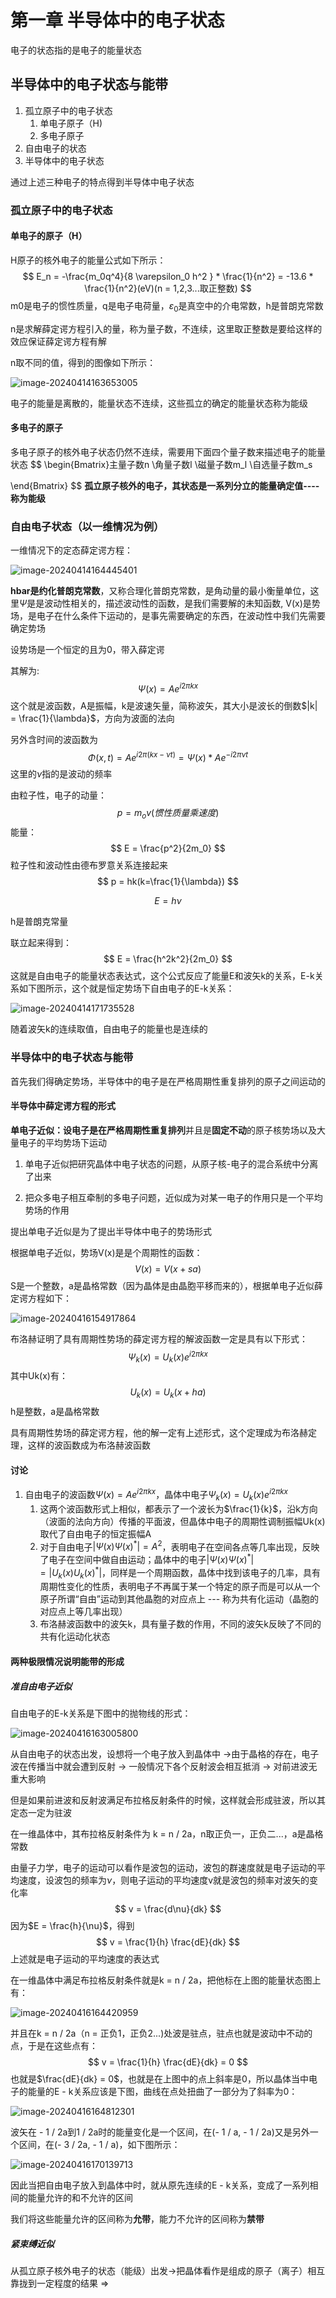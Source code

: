 # 第一章 半导体中的电子状态

电子的状态指的是电子的能量状态

## 半导体中的电子状态与能带

1. 孤立原子中的电子状态
   1. 单电子原子（H)
   2. 多电子原子
2. 自由电子的状态
3. 半导体中的电子状态

通过上述三种电子的特点得到半导体中电子状态

### 孤立原子中的电子状态

#### 单电子的原子（H）

H原子的核外电子的能量公式如下所示：
$$
E_n = -\frac{m_0q^4}{8 \varepsilon_0 h^2 } * \frac{1}{n^2} = -13.6 * \frac{1}{n^2}(eV)(n = 1,2,3...取正整数)
$$
m0是电子的惯性质量，q是电子电荷量，$\varepsilon_0$是真空中的介电常数，h是普朗克常数

n是求解薛定谔方程引入的量，称为量子数，不连续，这里取正整数是要给这样的效应保证薛定谔方程有解

n取不同的值，得到的图像如下所示：

![image-20240414163653005](https://typora-1310242472.cos.ap-nanjing.myqcloud.com/typora_img/image-20240414163653005.png)

电子的能量是离散的，能量状态不连续，这些孤立的确定的能量状态称为能级

#### 多电子的原子

多电子原子的核外电子状态仍然不连续，需要用下面四个量子数来描述电子的能量状态
$$
\begin{Bmatrix}主量子数n
 \\角量子数l
 \\磁量子数m_l
 \\自选量子数m_s

\end{Bmatrix}
$$
**孤立原子核外的电子，其状态是一系列分立的能量确定值----称为能级**

### 自由电子状态（以一维情况为例）

一维情况下的定态薛定谔方程：

![image-20240414164445401](https://typora-1310242472.cos.ap-nanjing.myqcloud.com/typora_img/image-20240414164445401.png)



**hbar是约化普朗克常数**，又称合理化普朗克常数，是角动量的最小衡量单位，这里$\Psi$是是波动性相关的，描述波动性的函数，是我们需要解的未知函数, V(x)是势场，是电子在什么条件下运动的，是事先需要确定的东西，在波动性中我们先需要确定势场

设势场是一个恒定的且为0，带入薛定谔

其解为:
$$
\Psi(x) = Ae^{i2\pi kx}
$$
这个就是波函数，A是振幅，k是波速矢量，简称波矢，其大小是波长的倒数$|k| = \frac{1}{\lambda}$，方向为波面的法向

另外含时间的波函数为
$$
\Phi(x, t) = Ae^{i2\pi(kx - \nu t)} = \Psi(x) *Ae^{-i2\pi \nu t}
$$
这里的$\nu$指的是波动的频率

由粒子性，电子的动量：
$$
p = m_ov(惯性质量乘速度)
$$
能量：
$$
E = \frac{p^2}{2m_0}
$$
粒子性和波动性由德布罗意关系连接起来
$$
p = hk(k=\frac{1}{\lambda})
$$

$$
E = h\nu
$$

h是普朗克常量

联立起来得到：
$$
E  = \frac{h^2k^2}{2m_0}
$$
这就是自由电子的能量状态表达式，这个公式反应了能量E和波矢k的关系，E-k关系如下图所示，这个就是恒定势场下自由电子的E-k关系：

![image-20240414171735528](https://typora-1310242472.cos.ap-nanjing.myqcloud.com/typora_img/image-20240414171735528.png)

随着波矢k的连续取值，自由电子的能量也是连续的

### 半导体中的电子状态与能带

首先我们得确定势场，半导体中的电子是在严格周期性重复排列的原子之间运动的

#### 半导体中薛定谔方程的形式

**单电子近似：**设电子是在**严格周期性重复排列**并且是**固定不动**的原子核势场以及大量电子的平均势场下运动

1. 单电子近似把研究晶体中电子状态的问题，从原子核-电子的混合系统中分离了出来

2. 把众多电子相互牵制的多电子问题，近似成为对某一电子的作用只是一个平均势场的作用

提出单电子近似是为了提出半导体中电子的势场形式

根据单电子近似，势场V(x)是是个周期性的函数：
$$
V(x) = V(x + sa)
$$
S是一个整数，a是晶格常数（因为晶体是由晶胞平移而来的），根据单电子近似薛定谔方程如下：

![image-20240416154917864](https://typora-1310242472.cos.ap-nanjing.myqcloud.com/typora_img/image-20240416154917864.png)

布洛赫证明了具有周期性势场的薛定谔方程的解波函数一定是具有以下形式：
$$
\Psi_k(x) = U_k(x)e^{i2\pi kx}
$$
其中Uk(x)有：
$$
U_k(x) = U_k(x + ha)
$$
h是整数，a是晶格常数

具有周期性势场的薛定谔方程，他的解一定有上述形式，这个定理成为布洛赫定理，这样的波函数成为布洛赫波函数

#### 讨论

1. 自由电子的波函数$\Psi(x) = Ae^{i2\pi kx}$，晶体中电子$\Psi_k(x) = U_k(x)e^{i2\pi kx}$​
   1. 这两个波函数形式上相似，都表示了一个波长为$\frac{1}{k}$，沿k方向（波面的法向方向）传播的平面波，但晶体中电子的周期性调制振幅Uk(x)取代了自由电子的恒定振幅A
   2. 对于自由电子$|\Psi(x)\Psi(x)^*| = A^2$，表明电子在空间各点等几率出现，反映了电子在空间中做自由运动；晶体中的电子$|\Psi(x)\Psi(x)^*| = |U_k(x) U_k(x)^*|$，同样是一个周期函数，晶体中找到该电子的几率，具有周期性变化的性质，表明电子不再属于某一个特定的原子而是可以从一个原子所谓“自由”运动到其他晶胞的对应点上 --- 称为共有化运动（晶胞的对应点上等几率出现）
   3. 布洛赫波函数中的波矢k，具有量子数的作用，不同的波矢k反映了不同的共有化运动化状态

#### 两种极限情况说明能带的形成

##### 准自由电子近似

自由电子的E-k关系是下图中的抛物线的形式：

![image-20240416163005800](https://typora-1310242472.cos.ap-nanjing.myqcloud.com/typora_img/image-20240416163005800.png)

从自由电子的状态出发，设想将一个电子放入到晶体中  ->由于晶格的存在，电子波在传播当中就会遭到反射 -> 一般情况下各个反射波会相互抵消 -> 对前进波无重大影响

但是如果前进波和反射波满足布拉格反射条件的时候，这样就会形成驻波，所以其定态一定为驻波

在一维晶体中，其布拉格反射条件为 k = n / 2a，n取正负一，正负二...，a是晶格常数

由量子力学，电子的运动可以看作是波包的运动，波包的群速度就是电子运动的平均速度，设波包的频率为$\nu$，则电子运动的平均速度v就是波包的频率对波矢的变化率
$$
v = \frac{d\nu}{dk}
$$
因为$E = \frac{h}{\nu}$，得到
$$
v = \frac{1}{h} \frac{dE}{dk}
$$
上述就是电子运动的平均速度的表达式

在一维晶体中满足布拉格反射条件就是k = n / 2a，把他标在上图的能量状态图上有：

![image-20240416164420959](https://typora-1310242472.cos.ap-nanjing.myqcloud.com/typora_img/image-20240416164420959.png)

并且在k = n / 2a（n = 正负1，正负2...)处波是驻点，驻点也就是波动中不动的点，于是在这些点有：
$$
v = \frac{1}{h} \frac{dE}{dk} = 0
$$
也就是$\frac{dE}{dk} = 0$，也就是在上图中的点上斜率是0，所以晶体当中电子的能量的E - k关系应该是下图，曲线在点处扭曲了一部分为了斜率为0：

![image-20240416164812301](https://typora-1310242472.cos.ap-nanjing.myqcloud.com/typora_img/image-20240416164812301.png)

波矢在 - 1 / 2a到1 / 2a时的能量变化是一个区间，在(- 1 / a, - 1 / 2a)又是另外一个区间，在(- 3 / 2a, - 1 / a)，如下图所示：

![image-20240416170139713](https://typora-1310242472.cos.ap-nanjing.myqcloud.com/typora_img/image-20240416170139713.png)

因此当把自由电子放入到晶体中时，就从原先连续的E - k关系，变成了一系列相间的能量允许的和不允许的区间

我们将这些能量允许的区间称为**允带**，能力不允许的区间称为**禁带**

##### 紧束缚近似

从孤立原子核外电子的状态（能级）出发->把晶体看作是组成的原子（离子）相互靠拢到一定程度的结果 => 
